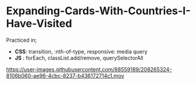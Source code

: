 # Expanding-Cards-With-Countries-I-Have-Visited
Practiced in;
   *  __CSS__: transition, :nth-of-type, responsive: media query
   *  __JS__ : forEach, classList.add/remove, querySelectorAll




https://user-images.githubusercontent.com/88559189/208265324-8106b060-ae96-4cbc-8237-b436172714c1.mov

